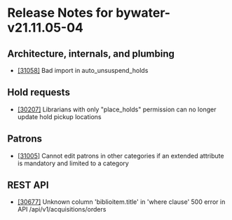 
# Release Notes for bywater-v21.11.05-04

## Architecture, internals, and plumbing

- [[31058]](http://bugs.koha-community.org/bugzilla3/show_bug.cgi?id=31058) Bad import in auto_unsuspend_holds

## Hold requests

- [[30207]](http://bugs.koha-community.org/bugzilla3/show_bug.cgi?id=30207) Librarians with only "place_holds" permission can no longer update hold pickup locations

## Patrons

- [[31005]](http://bugs.koha-community.org/bugzilla3/show_bug.cgi?id=31005) Cannot edit patrons in other categories if an extended attribute is mandatory and limited to a category

## REST API

- [[30677]](http://bugs.koha-community.org/bugzilla3/show_bug.cgi?id=30677) Unknown column 'biblioitem.title' in 'where clause' 500 error in API /api/v1/acquisitions/orders


